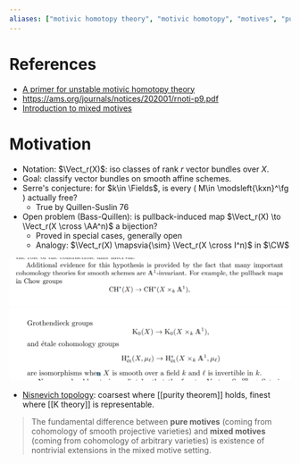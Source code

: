 ```yaml
---
aliases: ["motivic homotopy theory", "motivic homotopy", "motives", "pure motives", "mixed motives"]
---
```


# References

- [A primer for unstable motivic homotopy theory](https://arxiv.org/pdf/1605.00929.pdf)
- <https://ams.org/journals/notices/202001/rnoti-p9.pdf>
- [Introduction to mixed motives](https://etale.site/livetex/cisinski-at-motives-and-DAG.pdf)


# Motivation

- Notation: $\Vect_r(X)$: iso classes of rank $r$ vector bundles over $X$.
- Goal: classify vector bundles on smooth affine schemes.
- Serre's conjecture: for $k\in \Fields$, is every \( M\in \modsleft{\kxn}^\fg \) actually free?
	- True by Quillen-Suslin 76
- Open problem (Bass-Quillen): is pullback-induced map $\Vect_r(X) \to \Vect_r(X \cross \AA^n)$ a bijection?
	- Proved in special cases, generally open
  - Analogy: $\Vect_r(X) \mapsvia{\sim} \Vect_r(X \cross I^n)$ in $\CW$

![image_2021-05-05-01-35-59](figures/image_2021-05-05-01-35-59.png)
![image_2021-05-05-01-36-28](figures/image_2021-05-05-01-36-28.png)

- [Nisnevich topology](Nisnevich%20topology): coarsest where [[purity theorem]] holds, finest where [[K theory]] is representable.

> The fundamental difference between **pure motives** (coming from cohomology of smooth projective varieties) and **mixed motives** (coming from cohomology of arbitrary varieties) is existence of nontrivial extensions in the mixed motive setting.



